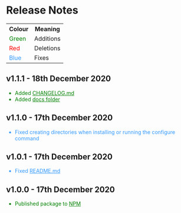 # Release Notes
<table>
    <tr>
        <th>
            Colour
        </th>
        <th>
            Meaning
        </th>
    </tr>
    <tr>
        <td style="color:green">
            Green
        </td>
        <td>
            Additions
        </td>
    </tr>
    <tr>
        <td style="color:red">
            Red
        </td>
        <td>
            Deletions
        </td>
    </tr>
    <tr>
        <td style="color:#3399ff">
            Blue
        </td>
        <td>
            Fixes
        </td>
    </tr>
</table>

## v1.1.1 - 18th December 2020

<ul>
    <li style="color:green">
        Added <a href="https://github.com/HariboDev/aws-ec2-profiles/blob/master/docs/CHANGELOG.md" style="color:green">CHANGELOG.md</a>
    </li>
    <li style="color:green">
        Added <a href="https://github.com/HariboDev/aws-ec2-profiles/tree/master/docs" style="color:green">docs folder</a>
    </li>
</ul>

## v1.1.0 - 17th December 2020

<ul>
    <li style="color:#3399ff">
        Fixed creating directories when installing or running the configure command
    </li>
</ul>

## v1.0.1 - 17th December 2020

<ul>
    <li style="color:#3399ff">
        Fixed <a href="https://github.com/HariboDev/aws-ec2-profiles/blob/master/README.md" style="color:#3399ff">README.md</a>
    </li>
</ul>

## v1.0.0 - 17th December 2020

<ul>
    <li style="color:green">
        Published package to <a href="https://www.npmjs.com/package/@haribodev/aws-ec2-profiles" style="color:green">NPM</a>
    </li>
</ul>